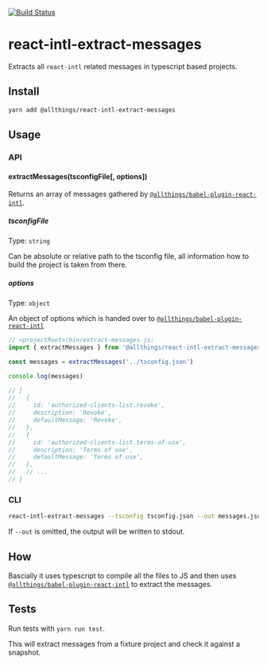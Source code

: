 [![Build Status](https://travis-ci.org/allthings/react-intl-extract-messages.svg?branch=master)](https://travis-ci.org/allthings/react-intl-extract-messages)

# react-intl-extract-messages

Extracts all `react-intl` related messages in typescript based projects.

## Install

```bash
yarn add @allthings/react-intl-extract-messages
```

## Usage

### API

#### extractMessages(tsconfigFile[, options])

Returns an array of messages gathered by [`@allthings/babel-plugin-react-intl`](https://github.com/allthings/babel-plugin-react-intl).

##### tsconfigFile

Type: `string`

Can be absolute or relative path to the tsconfig file, all information how to build the project is taken from there.

##### options

Type: `object`

An object of options which is handed over to [`@allthings/babel-plugin-react-intl`](https://github.com/allthings/babel-plugin-react-intl#options)

```js
// <projectRoot>/bin/extract-messages.js:
import { extractMessages } from '@allthings/react-intl-extract-messages'

const messages = extractMessages('../tsconfig.json')

console.log(messages)

// [
//   {
//     id: 'authorized-clients-list.revoke',
//     description: 'Revoke',
//     defaultMessage: 'Revoke',
//   },
//   {
//     id: 'authorized-clients-list.terms-of-use',
//     description: 'Terms of use',
//     defaultMessage: 'Terms of use',
//   },
//   // ...
// ]
```

### CLI

```bash
react-intl-extract-messages --tsconfig tsconfig.json --out messages.json --options-file opts.json
```

If `--out` is omitted, the output will be written to stdout.

## How

Bascially it uses typescript to compile all the files to JS and then uses [`@allthings/babel-plugin-react-intl`](https://github.com/allthings/babel-plugin-react-intl) to extract the messages.

## Tests

Run tests with `yarn run test`.

This will extract messages from a fixture project and check it against a snapshot.
